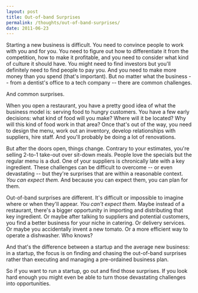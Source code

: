 ```yaml
---
layout: post
title: Out-of-band Surprises
permalink: /thoughts/out-of-band-surprises/
date: 2011-06-23
---
```


Starting a new business is difficult. You need to convince people to work with you and for you. You need to figure out how to differentiate it from the competition, how to make it profitable, and you need to consider what kind of culture it should have. You might need to find investors but you'll definitely need to find people to pay you. And you need to make more money than you spend (that's important). But no matter what the business -- from a dentist's office to a tech company -- there are common challenges.

And common surprises.

When you open a restaurant, you have a pretty good idea of what the business model is: serving food to hungry customers. You have a few early decisions: what kind of food will you make? Where will it be located? Why will this kind of food work in that area? Once that's out of the way, you need to design the menu, work out an inventory, develop relationships with suppliers, hire staff. And you'll probably be doing a lot of renovations.

But after the doors open, things change. Contrary to your estimates, you're selling 2-to-1 take-out over sit-down meals. People love the specials but the regular menu is a dud. One of your suppliers is chronically late with a key ingredient. These challenges can be difficult to overcome -- or even devastating -- but they're surprises that are within a reasonable context. *You can expect them.* And because you can expect them, you can plan for them.

Out-of-band surprises are different. It's difficult or impossible to imagine where or when they'll appear. *You can't expect them.* Maybe instead of a restaurant, there's a bigger opportunity in importing and distributing that key ingredient. Or maybe after talking to suppliers and potential customers, you find a better business for your niche in catering. Or delivery services. Or maybe you accidentally invent a new tomato. Or a more efficient way to operate a dishwasher. Who knows?

And that's the difference between a startup and the average new business: in a startup, the focus is on finding and chasing the out-of-band surprises rather than executing and managing a pre-ordained business plan.

So if you want to run a startup, go out and find those surprises. If you look hard enough you might even be able to turn those devastating challenges into opportunities.
